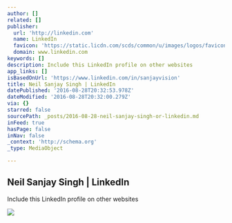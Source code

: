 ```yaml
---
author: []
related: []
publisher:
  url: 'http://linkedin.com'
  name: LinkedIn
  favicon: 'https://static.licdn.com/scds/common/u/images/logos/favicons/v1/favicon.ico'
  domain: www.linkedin.com
keywords: []
description: Include this LinkedIn profile on other websites
app_links: []
isBasedOnUrl: 'https://www.linkedin.com/in/sanjayvision'
title: Neil Sanjay Singh | LinkedIn
datePublished: '2016-08-28T20:32:53.978Z'
dateModified: '2016-08-28T20:32:00.279Z'
via: {}
starred: false
sourcePath: _posts/2016-08-28-neil-sanjay-singh-or-linkedin.md
inFeed: true
hasPage: false
inNav: false
_context: 'http://schema.org'
_type: MediaObject

---
```

<article style=""><h1>Neil Sanjay Singh | LinkedIn</h1><p>Include this LinkedIn profile on other websites</p><img src="https://media.licdn.com/mpr/mpr/shrinknp_200_200/p/2/005/053/39f/2c05d79.jpg" /></article>
